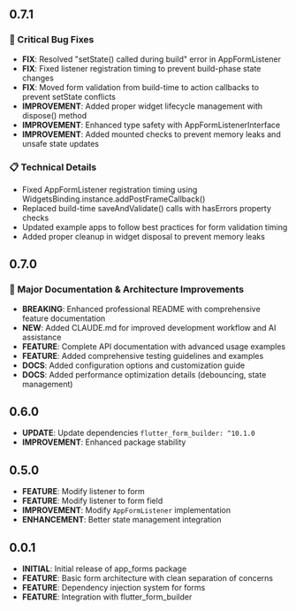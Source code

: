 ## 0.7.1
### 🐛 Critical Bug Fixes
* **FIX**: Resolved "setState() called during build" error in AppFormListener
* **FIX**: Fixed listener registration timing to prevent build-phase state changes
* **FIX**: Moved form validation from build-time to action callbacks to prevent setState conflicts
* **IMPROVEMENT**: Added proper widget lifecycle management with dispose() method
* **IMPROVEMENT**: Enhanced type safety with AppFormListenerInterface
* **IMPROVEMENT**: Added mounted checks to prevent memory leaks and unsafe state updates

### 📋 Technical Details
* Fixed AppFormListener registration timing using WidgetsBinding.instance.addPostFrameCallback()
* Replaced build-time saveAndValidate() calls with hasErrors property checks
* Updated example apps to follow best practices for form validation timing
* Added proper cleanup in widget disposal to prevent memory leaks

## 0.7.0
### 🎉 Major Documentation & Architecture Improvements
* **BREAKING**: Enhanced professional README with comprehensive feature documentation
* **NEW**: Added CLAUDE.md for improved development workflow and AI assistance
* **FEATURE**: Complete API documentation with advanced usage examples
* **FEATURE**: Added comprehensive testing guidelines and examples
* **DOCS**: Added configuration options and customization guide
* **DOCS**: Added performance optimization details (debouncing, state management)

## 0.6.0
* **UPDATE**: Update dependencies `flutter_form_builder: ^10.1.0`
* **IMPROVEMENT**: Enhanced package stability

## 0.5.0
* **FEATURE**: Modify listener to form
* **FEATURE**: Modify listener to form field
* **IMPROVEMENT**: Modify `AppFormListener` implementation
* **ENHANCEMENT**: Better state management integration

## 0.0.1
* **INITIAL**: Initial release of app_forms package
* **FEATURE**: Basic form architecture with clean separation of concerns
* **FEATURE**: Dependency injection system for forms
* **FEATURE**: Integration with flutter_form_builder
